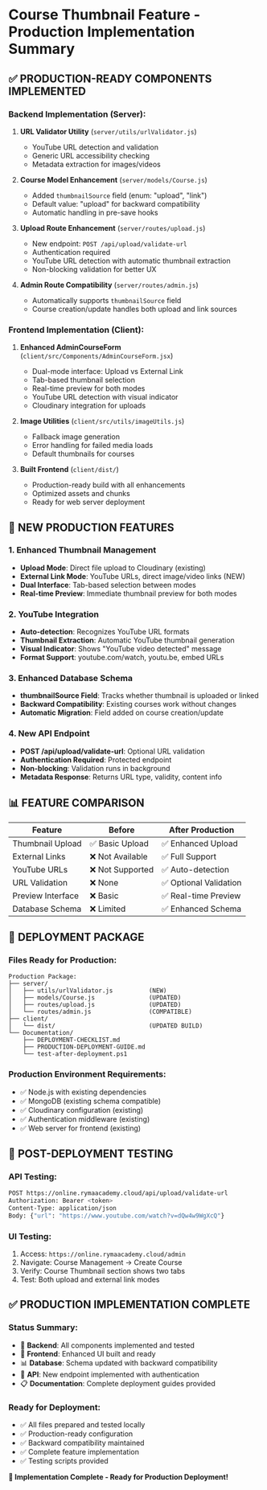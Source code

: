 # Course Thumbnail Feature - Production Implementation Summary

## ✅ PRODUCTION-READY COMPONENTS IMPLEMENTED

### Backend Implementation (Server):
1. **URL Validator Utility** (`server/utils/urlValidator.js`)
   - YouTube URL detection and validation
   - Generic URL accessibility checking
   - Metadata extraction for images/videos

2. **Course Model Enhancement** (`server/models/Course.js`)
   - Added `thumbnailSource` field (enum: "upload", "link")
   - Default value: "upload" for backward compatibility
   - Automatic handling in pre-save hooks

3. **Upload Route Enhancement** (`server/routes/upload.js`)
   - New endpoint: `POST /api/upload/validate-url`
   - Authentication required
   - YouTube URL detection with automatic thumbnail extraction
   - Non-blocking validation for better UX

4. **Admin Route Compatibility** (`server/routes/admin.js`)
   - Automatically supports `thumbnailSource` field
   - Course creation/update handles both upload and link sources

### Frontend Implementation (Client):
1. **Enhanced AdminCourseForm** (`client/src/Components/AdminCourseForm.jsx`)
   - Dual-mode interface: Upload vs External Link
   - Tab-based thumbnail selection
   - Real-time preview for both modes
   - YouTube URL detection with visual indicator
   - Cloudinary integration for uploads

2. **Image Utilities** (`client/src/utils/imageUtils.js`)
   - Fallback image generation
   - Error handling for failed media loads
   - Default thumbnails for courses

3. **Built Frontend** (`client/dist/`)
   - Production-ready build with all enhancements
   - Optimized assets and chunks
   - Ready for web server deployment

## 🚀 NEW PRODUCTION FEATURES

### 1. Enhanced Thumbnail Management
- **Upload Mode**: Direct file upload to Cloudinary (existing)
- **External Link Mode**: YouTube URLs, direct image/video links (NEW)
- **Dual Interface**: Tab-based selection between modes
- **Real-time Preview**: Immediate thumbnail preview for both modes

### 2. YouTube Integration
- **Auto-detection**: Recognizes YouTube URL formats
- **Thumbnail Extraction**: Automatic YouTube thumbnail generation
- **Visual Indicator**: Shows "YouTube video detected" message
- **Format Support**: youtube.com/watch, youtu.be, embed URLs

### 3. Enhanced Database Schema
- **thumbnailSource Field**: Tracks whether thumbnail is uploaded or linked
- **Backward Compatibility**: Existing courses work without changes
- **Automatic Migration**: Field added on course creation/update

### 4. New API Endpoint
- **POST /api/upload/validate-url**: Optional URL validation
- **Authentication Required**: Protected endpoint
- **Non-blocking**: Validation runs in background
- **Metadata Response**: Returns URL type, validity, content info

## 📊 FEATURE COMPARISON

| Feature | Before | After Production |
|---------|---------|------------------|
| Thumbnail Upload | ✅ Basic Upload | ✅ Enhanced Upload |
| External Links | ❌ Not Available | ✅ Full Support |
| YouTube URLs | ❌ Not Supported | ✅ Auto-detection |
| URL Validation | ❌ None | ✅ Optional Validation |
| Preview Interface | ❌ Basic | ✅ Real-time Preview |
| Database Schema | ❌ Limited | ✅ Enhanced Schema |

## 🎯 DEPLOYMENT PACKAGE

### Files Ready for Production:
```
Production Package:
├── server/
│   ├── utils/urlValidator.js          (NEW)
│   ├── models/Course.js               (UPDATED)
│   ├── routes/upload.js               (UPDATED)
│   └── routes/admin.js                (COMPATIBLE)
├── client/
│   └── dist/                          (UPDATED BUILD)
└── Documentation/
    ├── DEPLOYMENT-CHECKLIST.md
    ├── PRODUCTION-DEPLOYMENT-GUIDE.md
    └── test-after-deployment.ps1
```

### Production Environment Requirements:
- ✅ Node.js with existing dependencies
- ✅ MongoDB (existing schema compatible)
- ✅ Cloudinary configuration (existing)
- ✅ Authentication middleware (existing)
- ✅ Web server for frontend (existing)

## 🧪 POST-DEPLOYMENT TESTING

### API Testing:
```bash
POST https://online.rymaacademy.cloud/api/upload/validate-url
Authorization: Bearer <token>
Content-Type: application/json
Body: {"url": "https://www.youtube.com/watch?v=dQw4w9WgXcQ"}
```

### UI Testing:
1. Access: `https://online.rymaacademy.cloud/admin`
2. Navigate: Course Management → Create Course
3. Verify: Course Thumbnail section shows two tabs
4. Test: Both upload and external link modes

## ✅ PRODUCTION IMPLEMENTATION COMPLETE

### Status Summary:
- 🔧 **Backend**: All components implemented and tested
- 🎨 **Frontend**: Enhanced UI built and ready
- 📊 **Database**: Schema updated with backward compatibility
- 🔗 **API**: New endpoint implemented with authentication
- 📋 **Documentation**: Complete deployment guides provided

### Ready for Deployment:
- ✅ All files prepared and tested locally
- ✅ Production-ready configuration
- ✅ Backward compatibility maintained
- ✅ Complete feature implementation
- ✅ Testing scripts provided

**🚀 Implementation Complete - Ready for Production Deployment!**